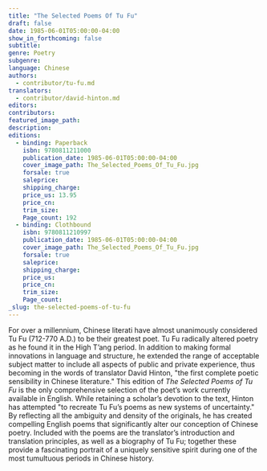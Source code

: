 ```yaml
---
title: "The Selected Poems Of Tu Fu"
draft: false
date: 1985-06-01T05:00:00-04:00
show_in_forthcoming: false
subtitle:
genre: Poetry
subgenre:
language: Chinese
authors:
  - contributor/tu-fu.md
translators:
  - contributor/david-hinton.md
editors:
contributors:
featured_image_path:
description:
editions:
  - binding: Paperback
    isbn: 9780811211000
    publication_date: 1985-06-01T05:00:00-04:00
    cover_image_path: The_Selected_Poems_Of_Tu_Fu.jpg
    forsale: true
    saleprice:
    shipping_charge:
    price_us: 13.95
    price_cn:
    trim_size:
    Page_count: 192
  - binding: Clothbound
    isbn: 9780811210997
    publication_date: 1985-06-01T05:00:00-04:00
    cover_image_path: The_Selected_Poems_Of_Tu_Fu.jpg
    forsale: true
    saleprice:
    shipping_charge:
    price_us:
    price_cn:
    trim_size:
    Page_count:
_slug: the-selected-poems-of-tu-fu
---
```


For over a millennium, Chinese literati have almost unanimously considered Tu Fu (712-770 A.D.) to be their greatest poet. Tu Fu radically altered poetry as he found it in the High T’ang period. In addition to making formal innovations in language and structure, he extended the range of acceptable subject matter to include all aspects of public and private experience, thus becoming in the words of translator David Hinton, "the first complete poetic sensibility in Chinese literature." This edition of _The Selected Poems of Tu Fu_ is the only comprehensive selection of the poet’s work currently available in English. While retaining a scholar’s devotion to the text, Hinton has attempted "to recreate Tu Fu’s poems as new systems of uncertainty." By reflecting all the ambiguity and density of the originals, he has created compelling English poems that significantly alter our conception of Chinese poetry. Included with the poems are the translator’s introduction and translation principles, as well as a biography of Tu Fu; together these provide a fascinating portrait of a uniquely sensitive spirit during one of the most tumultuous periods in Chinese history.

